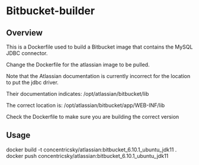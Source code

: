 # Bitbucket-builder

## Overview

This is a Dockerfile used to build a Bitbucket image that contains the MySQL JDBC connector.  

Change the Dockerfile for the atlassian image to be pulled. 

Note that the Atlassian documentation is currently incorrect for the location to put the jdbc driver.  

Their documentation indicates: /opt/atlassian/bitbucket/lib  

The correct location is: /opt/atlassian/bitbucket/app/WEB-INF/lib   

Check the Dockerfile to make sure you are building the correct version

## Usage

docker build -t concentricsky/atlassian:bitbucket_6.10.1_ubuntu_jdk11 .
docker push concentricsky/atlassian:bitbucket_6.10.1_ubuntu_jdk11
